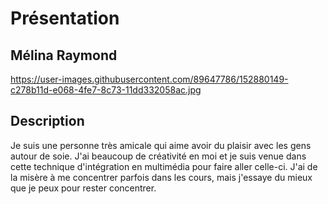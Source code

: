 # Présentation

## Mélina Raymond
https://user-images.githubusercontent.com/89647786/152880149-c278b11d-e068-4fe7-8c73-11dd332058ac.jpg

## Description
Je suis une personne très amicale qui aime avoir du plaisir avec les gens autour de soie. J'ai beaucoup de créativité en moi et je suis venue dans cette technique d'intégration en multimédia pour faire aller celle-ci. J'ai de la misère à me concentrer parfois dans les cours, mais j'essaye du mieux que je peux pour rester concentrer.
